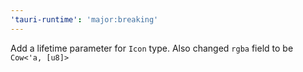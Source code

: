 ```yaml
---
'tauri-runtime': 'major:breaking'
---
```


Add a lifetime parameter for `Icon` type. Also changed `rgba` field to be `Cow<'a, [u8]>`
